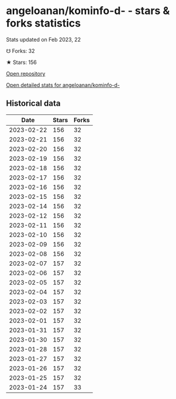 # angeloanan/kominfo-d- - stars & forks statistics

Stats updated on Feb 2023, 22

☋ Forks: 32

★ Stars: 156

[Open repository](https://github.com/angeloanan/kominfo-d-)

[Open detailed stats for angeloanan/kominfo-d-](https://reviewgithub.com/rep/angeloanan/kominfo-d-)

## Historical data
| Date | Stars | Forks |
|------|-------|-------|
| 2023-02-22 | 156 | 32 | 
| 2023-02-21 | 156 | 32 | 
| 2023-02-20 | 156 | 32 | 
| 2023-02-19 | 156 | 32 | 
| 2023-02-18 | 156 | 32 | 
| 2023-02-17 | 156 | 32 | 
| 2023-02-16 | 156 | 32 | 
| 2023-02-15 | 156 | 32 | 
| 2023-02-14 | 156 | 32 | 
| 2023-02-12 | 156 | 32 | 
| 2023-02-11 | 156 | 32 | 
| 2023-02-10 | 156 | 32 | 
| 2023-02-09 | 156 | 32 | 
| 2023-02-08 | 156 | 32 | 
| 2023-02-07 | 157 | 32 | 
| 2023-02-06 | 157 | 32 | 
| 2023-02-05 | 157 | 32 | 
| 2023-02-04 | 157 | 32 | 
| 2023-02-03 | 157 | 32 | 
| 2023-02-02 | 157 | 32 | 
| 2023-02-01 | 157 | 32 | 
| 2023-01-31 | 157 | 32 | 
| 2023-01-30 | 157 | 32 | 
| 2023-01-28 | 157 | 32 | 
| 2023-01-27 | 157 | 32 | 
| 2023-01-26 | 157 | 32 | 
| 2023-01-25 | 157 | 32 | 
| 2023-01-24 | 157 | 33 | 

